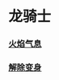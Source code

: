 # 龙骑士



### [火焰气息](dragon_knight_breathe_fire/README.md)

### [解除变身](dragon_knight_elder_dragon_relieve/README.md)

